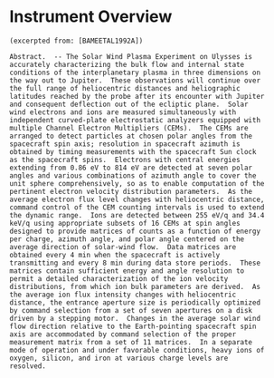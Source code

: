 
 
 
  Instrument Overview
  ===================
    (excerpted from: [BAMEETAL1992A])
 
    Abstract.  -- The Solar Wind Plasma Experiment on Ulysses is
    accurately characterizing the bulk flow and internal state
    conditions of the interplanetary plasma in three dimensions on
    the way out to Jupiter.  These observations will continue over
    the full range of heliocentric distances and heliographic
    latitudes reached by the probe after its encounter with Jupiter
    and consequent deflection out of the ecliptic plane.  Solar
    wind electrons and ions are measured simultaneously with
    independent curved-plate electrostatic analyzers equipped with
    multiple Channel Electron Multipliers (CEMs).  The CEMs are
    arranged to detect particles at chosen polar angles from the
    spacecraft spin axis; resolution in spacecraft azimuth is
    obtained by timing measurements with the spacecraft Sun clock
    as the spacecraft spins.  Electrons with central energies
    extending from 0.86 eV to 814 eV are detected at seven polar
    angles and various combinations of azimuth angle to cover the
    unit sphere comprehensively, so as to enable computation of the
    pertinent electron velocity distribution parameters.  As the
    average electron flux level changes with heliocentric distance,
    command control of the CEM counting intervals is used to extend
    the dynamic range.  Ions are detected between 255 eV/q and 34.4
    keV/q using appropriate subsets of 16 CEMs at spin angles
    designed to provide matrices of counts as a function of energy
    per charge, azimuth angle, and polar angle centered on the
    average direction of solar-wind flow.  Data matrices are
    obtained every 4 min when the spacecraft is actively
    transmitting and every 8 min during data store periods.  These
    matrices contain sufficient energy and angle resolution to
    permit a detailed characterization of the ion velocity
    distributions, from which ion bulk parameters are derived.  As
    the average ion flux intensity changes with heliocentric
    distance, the entrance aperture size is periodically optimized
    by command selection from a set of seven apertures on a disk
    driven by a stepping motor.  Changes in the average solar wind
    flow direction relative to the Earth-pointing spacecraft spin
    axis are accommodated by command selection of the proper
    measurement matrix from a set of 11 matrices.  In a separate
    mode of operation and under favorable conditions, heavy ions of
    oxygen, silicon, and iron at various charge levels are
    resolved.
 

        